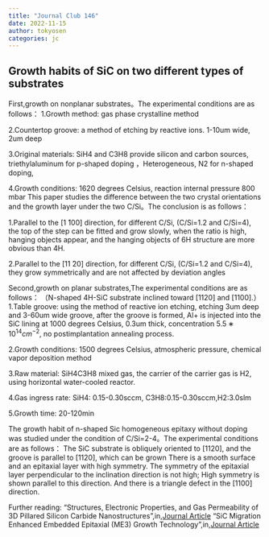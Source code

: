 ```yaml
---
title: "Journal Club 146"
date: 2022-11-15
author: tokyosen
categories: jc
---
```


## Growth habits of SiC on two different types of substrates
First,growth on nonplanar substrates。The experimental conditions are as follows：
1.Growth method: gas phase crystalline method

2.Countertop groove: a method of etching by reactive ions. 1-10um wide, 2um deep

3.Original materials: SiH4 and C3H8 provide silicon and carbon sources, triethylaluminum for p-shaped doping ，Heterogeneous, N2 for n-shaped doping,

4.Growth conditions: 1620 degrees Celsius, reaction internal pressure 800 mbar
This paper studies the difference between the two crystal orientations and the growth layer under the two C/Si。The conclusion is as follows：

1.Parallel to the [1 ̄100] direction, for different C/Si, (C/Si=1.2 and C/Si=4), the top of the step can be fitted and grow slowly, when the ratio is high,
  hanging objects appear, and the hanging objects of 6H structure are more obvious than 4H.

2.Parallel to the [11 ̄20] direction, for different C/Si, (C/Si=1.2 and C/Si=4), they grow symmetrically and are not affected by deviation angles

Second,growth on planar substrates,The experimental conditions are as follows：
（N-shaped 4H-SiC substrate inclined toward [1120] and [1100].）
1.Table groove: using the method of reactive ion etching, etching 3um deep and 3-60um wide groove, after the groove is formed, Al+ is injected into the SiC lining
                at 1000 degrees Celsius, 0.3um thick, concentration $5.5∗10^14cm^{−2}$, no postimplantation annealing process.

2.Growth conditions: 1500 degrees Celsius, atmospheric pressure, chemical vapor deposition method

3.Raw material: SiH4C3H8 mixed gas, the carrier of the carrier gas is H2, using horizontal water-cooled reactor.

4.Gas ingress rate: SiH4: 0.15-0.30sccm,
                    C3H8:0.15-0.30sccm,H2:3.0slm

5.Growth time: 20-120min

The growth habit of n-shaped Sic homogeneous epitaxy without doping was studied under the condition of C/Si=2-4。The experimental conditions are as follows：
The SiC substrate is obliquely oriented to [1120], and the groove is parallel to [1120], which can be grown
There is a smooth surface and an epitaxial layer with high symmetry. The symmetry of the epitaxial layer perpendicular to the inclination direction is not high; 
High symmetry is shown parallel to this direction. And there is a triangle defect in the [1100] direction.

Further reading:
“Structures, Electronic Properties, and Gas Permeability of 3D Pillared Silicon Carbide Nanostructures”,in,[Journal Article](https://doi.org/10.3390/nano12111869)
“SiC Migration Enhanced Embedded Epitaxial (ME3) Growth Technology”,in,[Journal Article](https://doi.org/10.4028/www.scientific.net/MSF.527-529.251)

